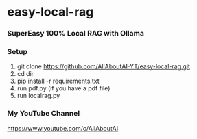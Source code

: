 # easy-local-rag
### SuperEasy 100% Local RAG with Ollama

### Setup
1. git clone https://github.com/AllAboutAI-YT/easy-local-rag.git
2. cd dir
3. pip install -r requirements.txt
4. run pdf.py (if you have a pdf file)
5. run localrag.py
   
### My YouTube Channel
https://www.youtube.com/c/AllAboutAI
